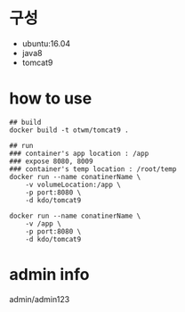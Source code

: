 # 구성
* ubuntu:16.04
* java8
* tomcat9

# how to use
```
## build
docker build -t otwm/tomcat9 .

## run 
### container's app location : /app
### expose 8080, 8009
### container's temp location : /root/temp
docker run --name conatinerName \
    -v volumeLocation:/app \
    -p port:8080 \
    -d kdo/tomcat9
      
docker run --name conatinerName \
    -v /app \
    -p port:8080 \
    -d kdo/tomcat9        
```

# admin info
admin/admin123